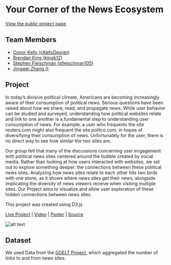 Your Corner of the News Ecosystem
===============
[View the public project page](https://cse442-17s.github.io/Your-Corner-of-the-News-Ecosystem/final/)

## Team Members

- [Conor Kelly (cKellyDesign)](https://github.com/cKellyDesign)
- [Brendan King (kingb12)](https://github.com/kingb12)
- [Stephen Fleischman (sfleischman105)](https://github.com/sfleischman105)
- [Jingwei Zhang ()]()

## Project

In today’s divisive political climate, Americans are becoming increasingly aware of their consumption of political news. Serious questions have been raised about how we share, read, and propagate news. While user behavior can be studied and surveyed, understanding how political websites relate and link to one another is a fundamental step to understanding user consumption of news. For example, a user who frequents the site reuters.com might also frequent the site politco.com, in hopes of diversifying their consumption of news. Unfortunately for the user, there is no direct way to see how similar the two sites are.

Our group felt that many of the discussions concerning user engagement with political news sites centered around the bubble created by social media. Rather than looking at how users interacted with websites, we set out to explore something deeper: the connections between these political news sites. Analyzing how news sites relate to each other hits two birds with one stone, as it shows where news sites get their news, alongside implicating the diversity of news viewers receive when visiting multiple sites. Our Project aims to visualize and allow user exploration of these hidden connections between news sites.

This project was created using D3.js

[Live Project](https://cse442-17s.github.io/Your-Corner-of-the-News-Ecosystem/final/) |
[Video](https://vimeo.com/219804031) |
[Poster](https://cse442-17s.github.io/Your-Corner-of-the-News-Ecosystem/media/poster.pdf) |
[Source](https://github.com/CSE442-17S/Your-Corner-of-the-News-Ecosystem/)

![alt text](https://cse442-17s.github.io/Your-Corner-of-the-News-Ecosystem/media/readme_pic.png)

## Dataset

We used Data from the [GDELT Project](http://gdeltproject.org/), which aggregated the number of links to and from news sites. 